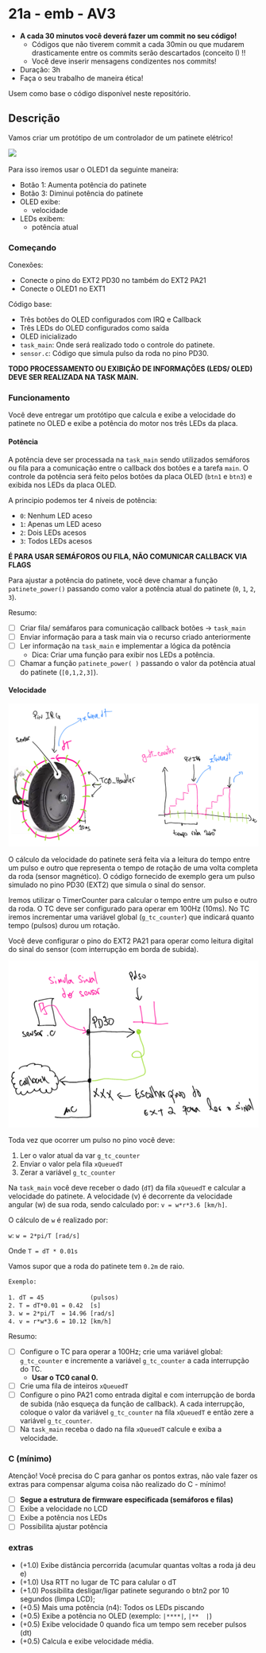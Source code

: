 # 21a - emb - AV3

- **A cada 30 minutos você deverá fazer um commit no seu código!**
    - Códigos que não tiverem commit a cada 30min ou que mudarem drasticamente entre os commits serão descartados (conceito I) !!
    - Você deve inserir mensagens condizentes nos commits!
- Duração: 3h
- Faça o seu trabalho de maneira ética!

Usem como base o código disponível neste repositório.

## Descrição

Vamos criar um protótipo de um controlador de um patinete elétrico! 

![](https://http2.mlstatic.com/D_NQ_NP_950445-MLB40178216330_122019-O.jpg)

Para isso iremos usar o OLED1 da seguinte maneira:

- Botão 1: Aumenta potência do patinete
- Botão 3: Diminui potência do patinete
- OLED exibe:
    - velocidade
- LEDs exibem:
    - potência atual

### Começando

Conexões:

- Conecte o pino do EXT2 PD30 no também do EXT2 PA21 
- Conecte o OLED1 no EXT1

Código base:

- Três botões do OLED configurados com IRQ e Callback
- Três LEDs do OLED configurados como saída
- OLED inicializado 
- `task_main`: Onde será realizado todo o controle do patinete.
- `sensor.c`: Código que simula pulso da roda no pino PD30.

**TODO PROCESSAMENTO OU EXIBIÇÃO DE INFORMAÇÕES (LEDS/ OLED) DEVE SER REALIZADA NA TASK MAIN.**

### Funcionamento

Você deve entregar um protótipo que calcula e exibe a velocidade do patinete no OLED e exibe a potência do motor nos três LEDs da placa.

#### Potência

A potência deve ser processada na `task_main` sendo utilizados semáforos ou fila para a comunicação entre o callback dos botões e a tarefa `main`. O controle da potência será feito pelos botões da placa OLED (`btn1` e `btn3`) e exibida nos LEDs da placa OLED. 

A principio podemos ter 4 níveis de potência:

- `0`: Nenhum LED aceso
- `1`: Apenas um LED aceso 
- `2`: Dois LEDs acesos
- `3`: Todos LEDs acesos

**É PARA USAR SEMÁFOROS OU FILA, NÃO COMUNICAR CALLBACK VIA FLAGS**

Para ajustar a potência do patinete, você deve chamar a função `patinete_power()` passando como valor a potência atual do patinete (`0`, `1`, `2`, `3`).

Resumo:

- [ ] Criar fila/ semáfaros para comunicação callback botões -> `task_main`
- [ ] Enviar informação para a task main via o recurso criado anteriormente
- [ ] Ler informação na `task_main` e implementar a lógica da potência
    - Dica: Criar uma função para exibir nos LEDs a potência.
- [ ] Chamar a função `patinete_power( )` passando o valor da potência atual do patinete (`[0,1,2,3]`).

#### Velocidade

![](roda.png)

O cálculo da velocidade do patinete será feita via a leitura do tempo entre um pulso e outro que representa o tempo de rotação de uma volta completa da roda (sensor magnético). O código fornecido de exemplo gera um pulso simulado no pino PD30 (EXT2) que simula o sinal do sensor.

Iremos utilizar o TimerCounter para calcular o tempo entre um pulso e outro da roda. O TC deve ser configurado para operar em 100Hz (10ms). No TC iremos incrementar uma variável global (`g_tc_counter`) que indicará quanto tempo (pulsos) durou um rotação.

Você deve configurar o pino do EXT2 PA21 para operar como leitura digital do sinal do sensor (com interrupção em borda de subida).

![](pino.png)

Toda vez que ocorrer um pulso no pino você deve:

1. Ler o valor atual da var `g_tc_counter`
1. Enviar o valor pela fila `xQueuedT`
1. Zerar a variável `g_tc_counter`

Na `task_main` você deve receber o dado (`dT`) da fila `xQueuedT` e calcular a velocidade do patinete. A velocidade (v) é decorrente da velocidade angular (w) de sua roda, sendo calculado por: `v = w*r*3.6 [km/h]`.

O cálculo de `w` é realizado por:

`w`: `w = 2*pi/T [rad/s]`

Onde `T = dT * 0.01s`

Vamos supor que a roda do patinete tem `0.2m` de raio.

``` 
Exemplo: 

1. dT = 45             (pulsos)
2. T = dT*0.01 = 0.42  [s]
3. w = 2*pi/T  = 14.96 [rad/s]
4. v = r*w*3.6 = 10.12 [km/h]
```

Resumo:

- [ ] Configure o TC para operar a 100Hz; crie uma variável global: `g_tc_counter` e incremente a variável `g_tc_counter` a cada interrupção do TC.
    - **Usar o TC0 canal 0.**
- [ ] Crie uma fila de inteiros `xQueuedT`
- [ ] Configure o pino PA21 como entrada digital e com interrupção de borda de subida (não esqueça da função de callback). A cada interrupção, coloque o valor da variável `g_tc_counter` na fila `xQueuedT` e então zere a variável `g_tc_counter`.
- [ ] Na `task_main` receba o dado na fila `xQueuedT` calcule e exiba a velocidade.

### C (mínimo)

Atenção! Você precisa do C para ganhar os pontos extras, não vale fazer os extras para compensar alguma coisa não realizado do C - mínimo!

- [ ] **Segue a estrutura de firmware especificada (semáforos e filas)**
- [ ] Exibe a velocidade no LCD
- [ ] Exibe a potência nos LEDs
- [ ] Possibilita ajustar potência

### extras 

- (+1.0) Exibe distância percorrida (acumular quantas voltas a roda já deu e)
- (+1.0) Usa RTT no lugar de TC para calular o dT
- (+1.0) Possibilita desligar/ligar patinete segurando o btn2 por 10 segundos (limpa LCD);
- (+0.5) Mais uma potência (n4): Todos os LEDs piscando
- (+0.5) Exibe a potência no OLED (exemplo: `|****|`, `|**  |`)
- (+0.5) Exibe velocidade 0 quando fica um tempo sem receber pulsos (dt)
- (+0.5) Calcula e exibe velocidade média.

